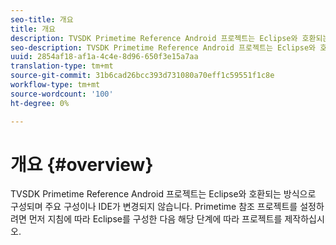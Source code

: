 ```yaml
---
seo-title: 개요
title: 개요
description: TVSDK Primetime Reference Android 프로젝트는 Eclipse와 호환되는 방식으로 구성되며 주요 구성이나 IDE가 변경되지 않습니다.
seo-description: TVSDK Primetime Reference Android 프로젝트는 Eclipse와 호환되는 방식으로 구성되며 주요 구성이나 IDE가 변경되지 않습니다.
uuid: 2854af18-af1a-4c4e-8d96-650f3e15a7aa
translation-type: tm+mt
source-git-commit: 31b6cad26bcc393d731080a70eff1c59551f1c8e
workflow-type: tm+mt
source-wordcount: '100'
ht-degree: 0%

---
```



# 개요 {#overview}

TVSDK Primetime Reference Android 프로젝트는 Eclipse와 호환되는 방식으로 구성되며 주요 구성이나 IDE가 변경되지 않습니다. Primetime 참조 프로젝트를 설정하려면 먼저 지침에 따라 Eclipse를 구성한 다음 해당 단계에 따라 프로젝트를 제작하십시오.
